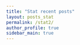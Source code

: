 ```yaml
---
title: "Stat recent posts"
layout: posts_stat
permalink: /stat2/
author_profile: true
sidebar_main: true
---
```





